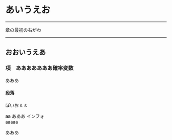 # あいうえお

---

章の最初の右がわ

---

## おおいうえあ

### 項　あああああああ確率変数

<p class="intro">
あああ
</p>

#### 段落
ぽいおｓｓ

<div class="info">

**aa** 
あああ
インフォ <br/>
aaaaa

</div>

あああ 